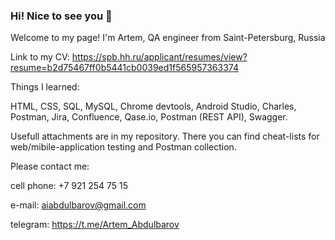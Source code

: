 ### Hi! Nice to see you 👋

Welcome to my page!
I'm Artem, QA engineer from Saint-Petersburg, Russia

Link to my CV: https://spb.hh.ru/applicant/resumes/view?resume=b2d75467ff0b5441cb0039ed1f565957363374

Things I learned:

HTML, CSS, SQL, MySQL, Chrome devtools, Android Studio, Charles, Postman, Jira, Confluence, Qase.io, Postman (REST API), Swagger.

Usefull attachments are in my repository. There you can find cheat-lists for web/mibile-application testing and Postman collection.

Please contact me:

cell phone: +7 921 254 75 15

e-mail: aiabdulbarov@gmail.com

telegram: https://t.me/Artem_Abdulbarov
